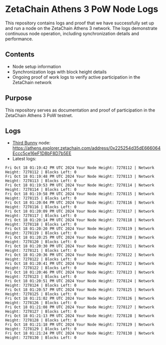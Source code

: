# ZetaChain Athens 3 PoW Node Logs
This repository contains logs and proof that we have successfully set up and run a node on the ZetaChain Athens 3 network. The logs demonstrate continuous node operation, including synchronization details and performance.

## Contents
- Node setup information
- Synchronization logs with block height details
- Ongoing proof of work logs to verify active participation in the ZetaChain network

## Purpose
This repository serves as documentation and proof of participation in the ZetaChain Athens 3 PoW testnet.

## Logs

- [Third Bunny](https://thirdbunny.xyz/) node: https://athens.explorer.zetachain.com/address/0x225254d35dE666064Eccc5ce16eF1D8bF8D7b5EE
- Latest logs:
```
Fri Oct 18 01:19:42 PM UTC 2024 Your Node Height: 7278112 | Network Height: 7278112 | Blocks Left: 0
Fri Oct 18 01:19:48 PM UTC 2024 Your Node Height: 7278113 | Network Height: 7278113 | Blocks Left: 0
Fri Oct 18 01:19:53 PM UTC 2024 Your Node Height: 7278114 | Network Height: 7278114 | Blocks Left: 0
Fri Oct 18 01:19:58 PM UTC 2024 Your Node Height: 7278115 | Network Height: 7278115 | Blocks Left: 0
Fri Oct 18 01:20:04 PM UTC 2024 Your Node Height: 7278116 | Network Height: 7278116 | Blocks Left: 0
Fri Oct 18 01:20:09 PM UTC 2024 Your Node Height: 7278117 | Network Height: 7278117 | Blocks Left: 0
Fri Oct 18 01:20:14 PM UTC 2024 Your Node Height: 7278118 | Network Height: 7278118 | Blocks Left: 0
Fri Oct 18 01:20:20 PM UTC 2024 Your Node Height: 7278119 | Network Height: 7278119 | Blocks Left: 0
Fri Oct 18 01:20:25 PM UTC 2024 Your Node Height: 7278120 | Network Height: 7278120 | Blocks Left: 0
Fri Oct 18 01:20:30 PM UTC 2024 Your Node Height: 7278121 | Network Height: 7278121 | Blocks Left: 0
Fri Oct 18 01:20:36 PM UTC 2024 Your Node Height: 7278122 | Network Height: 7278122 | Blocks Left: 0
Fri Oct 18 01:20:41 PM UTC 2024 Your Node Height: 7278122 | Network Height: 7278122 | Blocks Left: 0
Fri Oct 18 01:20:46 PM UTC 2024 Your Node Height: 7278123 | Network Height: 7278123 | Blocks Left: 0
Fri Oct 18 01:20:51 PM UTC 2024 Your Node Height: 7278124 | Network Height: 7278124 | Blocks Left: 0
Fri Oct 18 01:20:57 PM UTC 2024 Your Node Height: 7278125 | Network Height: 7278125 | Blocks Left: 0
Fri Oct 18 01:21:02 PM UTC 2024 Your Node Height: 7278126 | Network Height: 7278126 | Blocks Left: 0
Fri Oct 18 01:21:08 PM UTC 2024 Your Node Height: 7278127 | Network Height: 7278127 | Blocks Left: 0
Fri Oct 18 01:21:13 PM UTC 2024 Your Node Height: 7278128 | Network Height: 7278128 | Blocks Left: 0
Fri Oct 18 01:21:18 PM UTC 2024 Your Node Height: 7278129 | Network Height: 7278129 | Blocks Left: 0
Fri Oct 18 01:21:24 PM UTC 2024 Your Node Height: 7278130 | Network Height: 7278130 | Blocks Left: 0
```
